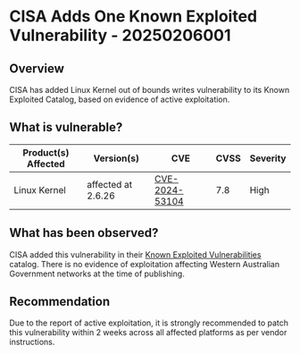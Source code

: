 # CISA Adds One Known Exploited Vulnerability - 20250206001

## Overview

CISA has added Linux Kernel out of bounds writes vulnerability to its Known Exploited Catalog, based on evidence of active exploitation.

## What is vulnerable?

| Product(s) Affected | Version(s) | CVE                                                                                                                                       | CVSS          | Severity                                                        |
| ------------------- | ---------- | ----------------------------------------------------------------------------------------------------------------------------------------- | ------------- | --------------------------------------------------------------- |
| Linux Kernel  | affected at 2.6.26     | [CVE-2024-53104](https://nvd.nist.gov/vuln/detail/CVE-2024-53104)                                                                         | 7.8        | High                              |


## What has been observed?

CISA added this vulnerability in their [Known Exploited Vulnerabilities](https://www.cisa.gov/known-exploited-vulnerabilities-catalog) catalog. There is no evidence of exploitation affecting Western Australian Government networks at the time of publishing.

## Recommendation

Due to the report of active exploitation, it is strongly recommended to patch this vulnerability within 2 weeks across all affected platforms as per vendor instructions.